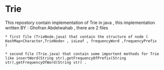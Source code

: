 # Trie

This repostory contain implementation of Trie in java , this implementation written BY : Ghofran Abdelwahab , there are 2 files
    
    * first file (TrieNode.java) that contain the structure of node ( HashMap<Character,TrieNode> , isLeaf , frequencyWord ,frequencyPrefix ) 
    
    * second file (Trie.java) that contain some importent methods for Trie like insertWord(String str),getFrequencyOfPrefix(String str),getFrequencyOfWord(String str) . 
    
